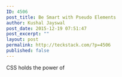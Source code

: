 ```yaml
---
ID: 4506
post_title: Be Smart with Pseudo Elements
author: Kushal Jayswal
post_date: 2015-12-19 07:51:47
post_excerpt: ""
layout: post
permalink: http://teckstack.com/?p=4506
published: false
---
```

CSS holds the power of